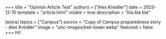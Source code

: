 +++
title = "Opinion Article Test"
authors = ["Alex Kreidler"]
date = 2023-12-10
template = "article.html"
visible = true
description = "bla bla bla"

[extra]
topics = ["Campus"]
source = "Copy of Campus preparedness story - Alex Kreidler"
image = "unc-images/bell-tower.webp"
featured = false
+++
Hi!
